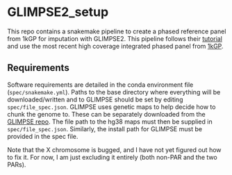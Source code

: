 # GLIMPSE2_setup

 This repo contains a snakemake pipeline to create a phased reference panel from 1kGP for imputation with GLIMPSE2. This pipeline follows their [tutorial](https://odelaneau.github.io/GLIMPSE/docs/tutorials/getting_started/#3-split-the-genome-into-chunks) and use the most recent high coverage integrated phased panel from [1kGP](http://ftp.1000genomes.ebi.ac.uk/vol1/ftp/data_collections/1000G_2504_high_coverage/working/20220422_3202_phased_SNV_INDEL_SV/).

## Requirements

 Software requirements are detailed in the conda environment file (`spec/snakemake.yml`). Paths to the base directory where everything will be downloaded/written and to GLIMPSE should be set by editing `spec/file_spec.json`. GLIMPSE uses genetic maps to help decide how to chunk the genome to. These can be separately downloaded from the [GLIMPSE repo](https://github.com/odelaneau/GLIMPSE/). The file path to the hg38 maps must then be supplied in `spec/file_spec.json`. Similarly, the install path for GLIMPSE must be provided in the spec file.

 Note that the X chromosome is bugged, and I have not yet figured out how to fix it. For now, I am just excluding it entirely (both non-PAR and the two PARs).
